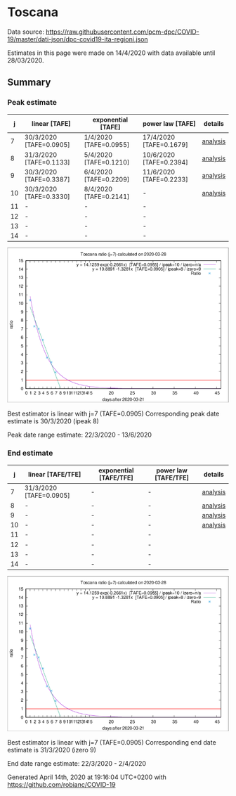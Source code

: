 # Toscana


Data source: https://raw.githubusercontent.com/pcm-dpc/COVID-19/master/dati-json/dpc-covid19-ita-regioni.json

Estimates in this page were made on 14/4/2020 with data available until 28/03/2020.


## Summary 

### Peak estimate 
|j|linear [TAFE]|exponential [TAFE]|power law [TAFE]|details|
|---|----|-----------|---------|-------|
|7|30/3/2020 [TAFE=0.0905]|1/4/2020 [TAFE=0.0955]|17/4/2020 [TAFE=0.1679]|[analysis](COVID-19_toscana_j7_2020-03-28.md)|
|8|31/3/2020 [TAFE=0.1133]|5/4/2020 [TAFE=0.1210]|10/6/2020 [TAFE=0.2394]|[analysis](COVID-19_toscana_j8_2020-03-28.md)|
|9|30/3/2020 [TAFE=0.3387]|6/4/2020 [TAFE=0.2209]|11/6/2020 [TAFE=0.2233]|[analysis](COVID-19_toscana_j9_2020-03-28.md)|
|10|30/3/2020 [TAFE=0.3330]|8/4/2020 [TAFE=0.2141]|-|[analysis](COVID-19_toscana_j10_2020-03-28.md)|
|11|-|-|-||
|12|-|-|-||
|13|-|-|-||
|14|-|-|-||

![best peak estimate](COVID-19_toscana_j7_2020-03-28.png)

Best estimator is linear with j=7 (TAFE=0.0905)
Corresponding peak date estimate is 30/3/2020 (ipeak 8)


Peak date range estimate: 22/3/2020 - 13/6/2020

### End estimate 
|j|linear [TAFE/TFE]|exponential [TAFE/TFE]|power law [TAFE/TFE]|details|
|---|----|-----------|---------|-------|
|7|31/3/2020 [TAFE=0.0905]|-|-|[analysis](COVID-19_toscana_j7_2020-03-28.md)|
|8|-|-|-|[analysis](COVID-19_toscana_j8_2020-03-28.md)|
|9|-|-|-|[analysis](COVID-19_toscana_j9_2020-03-28.md)|
|10|-|-|-|[analysis](COVID-19_toscana_j10_2020-03-28.md)|
|11|-|-|-||
|12|-|-|-||
|13|-|-|-||
|14|-|-|-||

![best zero estimate](COVID-19_toscana_j7_2020-03-28.png)

Best estimator is linear with j=7 (TAFE=0.0905)
Corresponding end date estimate is 31/3/2020 (izero 9)


End date range estimate: 22/3/2020 - 2/4/2020

Generated April 14th, 2020 at 19:16:04 UTC+0200 with https://github.com/robianc/COVID-19
